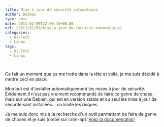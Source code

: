 ```yaml
---
title: Mise à jour de sécurité automatique
author: Deimos
type: post
date: 2011-02-09T22:00:15+00:00
url: /2011/02/09/mise-a-jour-de-securite-automatique/
categories:
  - Hi-Tech
  - Linux
tags:
  - Hi-Tech
  - Linux

---
```


Ca fait un moment que ça me trotte dans la tête et voilà, je me suis décidé à mettre ceci en place.

Mon but est d'installer automatiquement les mises à jour de sécurité. Évidement il n'est pas vraiment recommandé de faire ce genre de chose, mais sur une Debian, qui est en version stable et ou seul les mise à jour de sécurité sont installées... on limite les risques.

Je me suis donc mis à la recherche d'un outil permettant de faire de genre de choses et je suis tombé sur cron-apt. [Voici la documentation][1]

 [1]: http://wiki.deimos.fr/Cron-apt_:_Installation_des_mises_%C3%A0_jour_de_s%C3%A9curit%C3%A9_automatique
